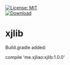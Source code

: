 [![License: MIT](https://img.shields.io/badge/License-MIT-yellow.svg)](https://opensource.org/licenses/MIT)  
[![Download](https://api.bintray.com/packages/xjliao/maven/xjlib/images/download.svg)](https://bintray.com/xjliao/maven/xjlib/_latestVersion)

# xjlib

Build.gradle added:

compile 'me.xjliao:xjlib:1.0.0'